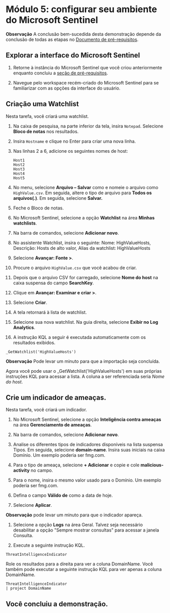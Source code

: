 # Módulo 5: configurar seu ambiente do Microsoft Sentinel

**Observação** A conclusão bem-sucedida desta demonstração depende da conclusão de todas as etapas no [Documento de pré-requisitos](00-prerequisites.md). 

## Explorar a interface do Microsoft Sentinel

1. Retorne à instância do Microsoft Sentinel que você criou anteriormente enquanto concluiu a [seção de pré-requisitos](00-prerequisites.md#deploy-azure-sentinel-workspace-for-demo-in-module-4).

1. Navegue pelo workspace recém-criado do Microsoft Sentinel para se familiarizar com as opções da interface do usuário.

## Criação uma Watchlist

Nesta tarefa, você criará uma watchlist.

1. Na caixa de pesquisa, na parte inferior da tela, insira `Notepad`.  Selecione **Bloco de notas** nos resultados.

1. Insira `Hostname` e clique no Enter para criar uma nova linha.

1. Nas linhas 2 a 6, adicione os seguintes nomes de host:
    ```
    Host1
    Host2
    Host3
    Host4
    Host5
    ```

1. No menu, selecione **Arquivo – Salvar** como e nomeie o arquivo como `HighValue.csv`.  Em seguida, altere o tipo de arquivo para **Todos os arquivos(*.*)**.  Em seguida, selecione **Salvar.**

1. Feche o Bloco de notas.

1. No Microsoft Sentinel, selecione a opção **Watchlist** na área **Minhas watchlists**.

1. Na barra de comandos, selecione **Adicionar novo**.

1. No assistente Watchlist, insira o seguinte: Nome: HighValueHosts, Descrição: Hosts de alto valor, Alias da watchlist: HighValueHosts

1. Selecione **Avançar: Fonte >**.

1. Procure o arquivo `HighValue.csv` que você acabou de criar. 

1. Depois que o arquivo CSV for carregado, selecione **Nome do host** na caixa suspensa do campo **SearchKey**.

1. Clique em **Avançar: Examinar e criar >**.

1. Selecione **Criar**.

1. A tela retornará à lista de watchlist.

1. Selecione sua nova watchlist.  Na guia direita, selecione **Exibir no Log Analytics**.

1. A instrução KQL a seguir é executada automaticamente com os resultados exibidos.

```KQL
_GetWatchlist('HighValueHosts')
```
**Observação** Pode levar um minuto para que a importação seja concluída.

Agora você pode usar o _GetWatchlist('HighValueHosts') em suas próprias instruções KQL para acessar a lista. A coluna a ser referenciada seria *Nome do host*.

## Crie um indicador de ameaças.

Nesta tarefa, você criará um indicador.

1. No Microsoft Sentinel, selecione a opção **Inteligência contra ameaças** na área **Gerenciamento de ameaças**.

1. Na barra de comandos, selecione **Adicionar novo**.

1. Analise os diferentes tipos de indicadores disponíveis na lista suspensa Tipos.  Em seguida, selecione **domain-name**. Insira suas iniciais na caixa Domínio. Um exemplo poderia ser fmg.com.

1. Para o tipo de ameaça, selecione **+ Adicionar** e copie e cole **malicious-activity** no campo.

1. Para o nome, insira o mesmo valor usado para o Domínio. Um exemplo poderia ser fmg.com.

1. Defina o campo **Válido de** como a data de hoje.

1. Selecione **Aplicar**.

**Observação** pode levar um minuto para que o indicador apareça.

1. Selecione a opção **Logs** na área Geral.  Talvez seja necessário desabilitar a opção "Sempre mostrar consultas" para acessar a janela Consulta.

1. Execute a seguinte instrução KQL.

```KQL
ThreatIntelligenceIndicator 
```
Role os resultados para a direita para ver a coluna DomainName. Você também pode executar a seguinte instrução KQL para ver apenas a coluna DomainName.  

```KQL
ThreatIntelligenceIndicator 
| project DomainName
```
## Você concluiu a demonstração.